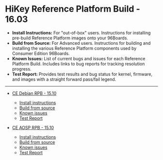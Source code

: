 # HiKey Reference Platform Build - 16.03

- **Install Instructions:** For "out-of-box" users. Instructions for installing pre-build Reference Platform images onto your 96Boards.
- **Build from Source:** For Advanced users. Instructions for building and installing the various Reference Platform components used by Consumer Edition 96Boards.
- **Known Issues:** List of current bugs and issues for each Reference Platform Build. Includes links to bug reports for tracking resolution progress.
- **Test Report:** Provides test results and bug status for kernel, firmware, and images with a straight forward pass/fail legend.

***

- [CE Debian RPB - 15.10](https://builds.96boards.org/releases/reference-platform/debian/hikey/15.10/)
   - [Install instructions](InstallDebianRPB-15.10.md)
   - [Build from source](BFSDebianRPB-15.10.md)
   - [Known issues](../Known-Issues)
   - [Test Report](https://builds.96boards.org/releases/reference-platform/debian/hikey/15.10/CE-Debian-RPB-15.10-HiKey-TestReport.pdf)


- [CE AOSP RPB - 15.10](https://builds.96boards.org/releases/reference-platform/aosp/hikey/15.10/)
   - [Install instructions](InstallAOSPRPB-15.10.md)
   - [Build from source](BFSAOSPRPB-15.10.md)
   - [Known issues](../Known-Issues)
   - [Test Report](https://builds.96boards.org/releases/reference-platform/aosp/hikey/15.10/CE-AOSP-RPB-15.10-HiKey-TestReport.pdf)
